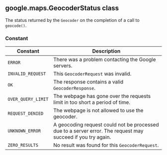 <h2 id="GeocoderStatus">
google.maps.GeocoderStatus
class
</h2><p>The status returned by the <code>Geocoder</code> on the completion of a call to <code>geocode()</code>.</p><h3 id="devsite_header_101">Constant</h3><table summary="class GeocoderStatus - Constants" width="100%">
<thead>
<tr><th>Constant</th>
<th>Description</th>
</tr></thead>
<tbody>
<tr>
<td><code>ERROR</code></td>
<td>There was a problem contacting the Google servers.</td>
</tr>
<tr>
<td><code>INVALID_REQUEST</code></td>
<td>This <code>GeocoderRequest</code> was invalid.</td>
</tr>
<tr>
<td><code>OK</code></td>
<td>The response contains a valid <code>GeocoderResponse</code>.</td>
</tr>
<tr>
<td><code>OVER_QUERY_LIMIT</code></td>
<td>The webpage has gone over the requests limit in too short a period of time.</td>
</tr>
<tr>
<td><code>REQUEST_DENIED</code></td>
<td>The webpage is not allowed to use the geocoder.</td>
</tr>
<tr>
<td><code>UNKNOWN_ERROR</code></td>
<td>A geocoding request could not be processed due to a server error. The request may succeed if you try again.</td>
</tr>
<tr>
<td><code>ZERO_RESULTS</code></td>
<td>No result was found for this <code>GeocoderRequest</code>.</td>
</tr>
</tbody>
</table>